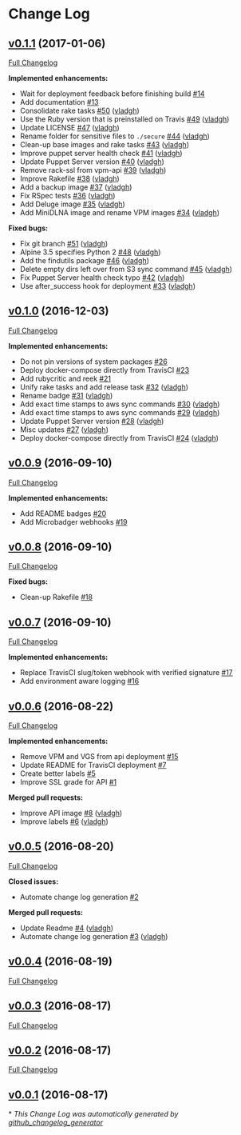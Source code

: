 # Change Log

## [v0.1.1](https://github.com/vghn/docker_images/tree/v0.1.1) (2017-01-06)
[Full Changelog](https://github.com/vghn/docker_images/compare/v0.1.0...v0.1.1)

**Implemented enhancements:**

- Wait for deployment feedback before finishing build [\#14](https://github.com/vghn/docker_images/issues/14)
- Add documentation [\#13](https://github.com/vghn/docker_images/issues/13)
- Consolidate rake tasks [\#50](https://github.com/vghn/docker_images/pull/50) ([vladgh](https://github.com/vladgh))
- Use the Ruby version that is preinstalled on Travis [\#49](https://github.com/vghn/docker_images/pull/49) ([vladgh](https://github.com/vladgh))
- Update LICENSE [\#47](https://github.com/vghn/docker_images/pull/47) ([vladgh](https://github.com/vladgh))
- Rename folder for sensitive files to `./secure` [\#44](https://github.com/vghn/docker_images/pull/44) ([vladgh](https://github.com/vladgh))
- Clean-up base images and rake tasks [\#43](https://github.com/vghn/docker_images/pull/43) ([vladgh](https://github.com/vladgh))
- Improve puppet server health check [\#41](https://github.com/vghn/docker_images/pull/41) ([vladgh](https://github.com/vladgh))
- Update Puppet Server version [\#40](https://github.com/vghn/docker_images/pull/40) ([vladgh](https://github.com/vladgh))
- Remove rack-ssl from vpm-api [\#39](https://github.com/vghn/docker_images/pull/39) ([vladgh](https://github.com/vladgh))
- Improve Rakefile [\#38](https://github.com/vghn/docker_images/pull/38) ([vladgh](https://github.com/vladgh))
- Add a backup image [\#37](https://github.com/vghn/docker_images/pull/37) ([vladgh](https://github.com/vladgh))
- Fix RSpec tests [\#36](https://github.com/vghn/docker_images/pull/36) ([vladgh](https://github.com/vladgh))
- Add Deluge image [\#35](https://github.com/vghn/docker_images/pull/35) ([vladgh](https://github.com/vladgh))
- Add MiniDLNA image and rename VPM images [\#34](https://github.com/vghn/docker_images/pull/34) ([vladgh](https://github.com/vladgh))

**Fixed bugs:**

- Fix git branch [\#51](https://github.com/vghn/docker_images/pull/51) ([vladgh](https://github.com/vladgh))
- Alpine 3.5 specifies Python 2 [\#48](https://github.com/vghn/docker_images/pull/48) ([vladgh](https://github.com/vladgh))
- Add the findutils package [\#46](https://github.com/vghn/docker_images/pull/46) ([vladgh](https://github.com/vladgh))
- Delete empty dirs left over from S3 sync command [\#45](https://github.com/vghn/docker_images/pull/45) ([vladgh](https://github.com/vladgh))
- Fix Puppet Server health check typo [\#42](https://github.com/vghn/docker_images/pull/42) ([vladgh](https://github.com/vladgh))
- Use after\_success hook for deployment [\#33](https://github.com/vghn/docker_images/pull/33) ([vladgh](https://github.com/vladgh))

## [v0.1.0](https://github.com/vghn/docker_images/tree/v0.1.0) (2016-12-03)
[Full Changelog](https://github.com/vghn/docker_images/compare/v0.0.9...v0.1.0)

**Implemented enhancements:**

- Do not pin versions of system packages [\#26](https://github.com/vghn/docker_images/issues/26)
- Deploy docker-compose directly from TravisCI [\#23](https://github.com/vghn/docker_images/issues/23)
- Add rubycritic and reek [\#21](https://github.com/vghn/docker_images/issues/21)
- Unify rake tasks and add release task [\#32](https://github.com/vghn/docker_images/pull/32) ([vladgh](https://github.com/vladgh))
- Rename badge [\#31](https://github.com/vghn/docker_images/pull/31) ([vladgh](https://github.com/vladgh))
- Add exact time stamps to aws sync commands [\#30](https://github.com/vghn/docker_images/pull/30) ([vladgh](https://github.com/vladgh))
- Add exact time stamps to aws sync commands [\#29](https://github.com/vghn/docker_images/pull/29) ([vladgh](https://github.com/vladgh))
- Update Puppet Server version [\#28](https://github.com/vghn/docker_images/pull/28) ([vladgh](https://github.com/vladgh))
- Misc updates [\#27](https://github.com/vghn/docker_images/pull/27) ([vladgh](https://github.com/vladgh))
- Deploy docker-compose directly from TravisCI [\#24](https://github.com/vghn/docker_images/pull/24) ([vladgh](https://github.com/vladgh))

## [v0.0.9](https://github.com/vghn/docker_images/tree/v0.0.9) (2016-09-10)
[Full Changelog](https://github.com/vghn/docker_images/compare/v0.0.8...v0.0.9)

**Implemented enhancements:**

- Add README badges [\#20](https://github.com/vghn/docker_images/issues/20)
- Add Microbadger webhooks [\#19](https://github.com/vghn/docker_images/issues/19)

## [v0.0.8](https://github.com/vghn/docker_images/tree/v0.0.8) (2016-09-10)
[Full Changelog](https://github.com/vghn/docker_images/compare/v0.0.7...v0.0.8)

**Fixed bugs:**

- Clean-up Rakefile [\#18](https://github.com/vghn/docker_images/issues/18)

## [v0.0.7](https://github.com/vghn/docker_images/tree/v0.0.7) (2016-09-10)
[Full Changelog](https://github.com/vghn/docker_images/compare/v0.0.6...v0.0.7)

**Implemented enhancements:**

- Replace TravisCI slug/token webhook with verified signature [\#17](https://github.com/vghn/docker_images/issues/17)
- Add environment aware logging [\#16](https://github.com/vghn/docker_images/issues/16)

## [v0.0.6](https://github.com/vghn/docker_images/tree/v0.0.6) (2016-08-22)
[Full Changelog](https://github.com/vghn/docker_images/compare/v0.0.5...v0.0.6)

**Implemented enhancements:**

- Remove VPM and VGS from api deployment [\#15](https://github.com/vghn/docker_images/issues/15)
- Update README for TravisCI deployment [\#7](https://github.com/vghn/docker_images/issues/7)
- Create better labels [\#5](https://github.com/vghn/docker_images/issues/5)
- Improve SSL grade for API [\#1](https://github.com/vghn/docker_images/issues/1)

**Merged pull requests:**

- Improve API image [\#8](https://github.com/vghn/docker_images/pull/8) ([vladgh](https://github.com/vladgh))
- Improve labels [\#6](https://github.com/vghn/docker_images/pull/6) ([vladgh](https://github.com/vladgh))

## [v0.0.5](https://github.com/vghn/docker_images/tree/v0.0.5) (2016-08-20)
[Full Changelog](https://github.com/vghn/docker_images/compare/v0.0.4...v0.0.5)

**Closed issues:**

- Automate change log generation [\#2](https://github.com/vghn/docker_images/issues/2)

**Merged pull requests:**

- Update Readme [\#4](https://github.com/vghn/docker_images/pull/4) ([vladgh](https://github.com/vladgh))
- Automate change log generation [\#3](https://github.com/vghn/docker_images/pull/3) ([vladgh](https://github.com/vladgh))

## [v0.0.4](https://github.com/vghn/docker_images/tree/v0.0.4) (2016-08-19)
[Full Changelog](https://github.com/vghn/docker_images/compare/v0.0.3...v0.0.4)

## [v0.0.3](https://github.com/vghn/docker_images/tree/v0.0.3) (2016-08-17)
[Full Changelog](https://github.com/vghn/docker_images/compare/v0.0.2...v0.0.3)

## [v0.0.2](https://github.com/vghn/docker_images/tree/v0.0.2) (2016-08-17)
[Full Changelog](https://github.com/vghn/docker_images/compare/v0.0.1...v0.0.2)

## [v0.0.1](https://github.com/vghn/docker_images/tree/v0.0.1) (2016-08-17)


\* *This Change Log was automatically generated by [github_changelog_generator](https://github.com/skywinder/Github-Changelog-Generator)*